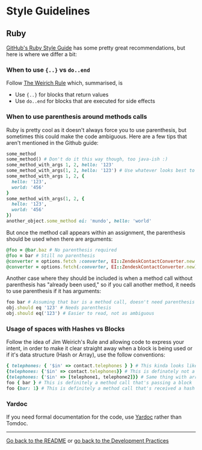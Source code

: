 # Style Guidelines

## Ruby

[GitHub's Ruby Style Guide](https://github.com/styleguide/ruby) has some pretty
great recommendations, but here is where we differ a bit:

### When to use `{..}` vs `do..end`

Follow [The Weirich Rule][2] which, summarised, is

* Use `{..}` for blocks that return values
* Use `do..end` for blocks that are executed for side effects

### When to use parenthesis around methods calls

Ruby is pretty cool as it doesn't always force you to use parenthesis, but
sometimes this could make the code ambiguous. Here are a few tips that aren't
mentioned in the Github guide:

```ruby
some_method
some_method() # Don't do it this way though, too java-ish :)
some_method_with_args 1, 2, hello: '123'
some_method_with_args(1, 2, hello: '123') # Use whatever looks best to you
some_method_with_args 1, 2, {
  hello: '123',
  world: '456'
}
some_method_with_args(1, 2, {
  hello: '123',
  world: '456'
})
another_object.some_method oi: 'mundo', hello: 'world'
```

But once the method call appears within an assignment, the parenthesis should
be used when there are arguments:

```ruby
@foo = @bar.baz # No parenthesis required
@foo = bar # Still no parenthesis
@converter = options.fetch :converter, EI::ZendeskContactConverter.new # Now it needs parenthesis
@converter = options.fetch(:converter, EI::ZendeskContactConverter.new) # Now it's not as ambiguous
```

Another case where they should be included is when a method call without
parenthesis has "already been used," so if you call another method, it needs to
use parenthesis if it has arguments:

```ruby
foo bar # Assuming that bar is a method call, doesn't need parenthesis
obj.should eq '123' # Needs parenthesis
obj.should eq('123') # Easier to read, not as ambiguous
```

### Usage of spaces with Hashes vs Blocks

Follow the idea of Jim Weirich's Rule and allowing code to express your intent,
in order to make it clear straight away when a block is being used or if it's
data structure (Hash or Array), use the follow conventions:

```ruby
{ telephones: { '$in' => contact.telephones } } # This kinda looks like a blok
{telephones: {'$in' => contact.telephones}} # This is definately not a block
{telephones: {'$in' => [telephone1, telephone2]}} # Same thing with array [] so its consistent with hashes
foo { bar } # This is definitely a method call that's passing a block
foo {bar: 1} # This is definitely a method call that's received a hash (although this should be foo bar: 1)
```

### Yardoc

If you need formal documentation for the code, use [Yardoc][1] rather than Tomdoc.

---

[Go back to the README](../README.md) or [go back to the Development Practices](development_practices.md)

[1]: http://rubydoc.info/docs/yard/file/docs/Tags.md
[2]: http://onestepback.org/index.cgi/Tech/Ruby/BraceVsDoEnd.rdoc
